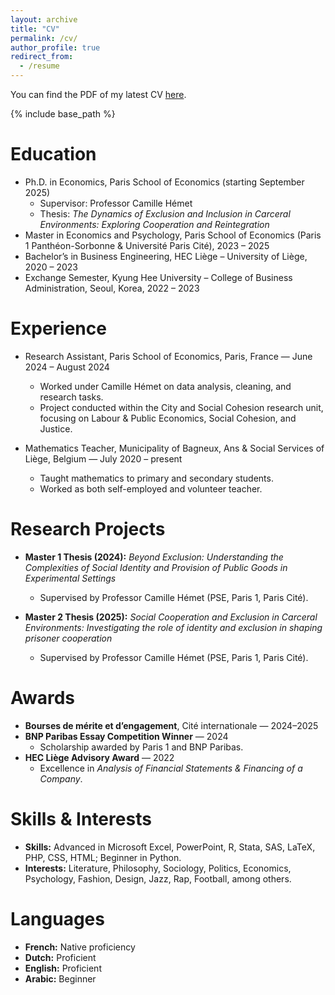 ```yaml
---
layout: archive
title: "CV"
permalink: /cv/
author_profile: true
redirect_from:
  - /resume
---
```


You can find the PDF of my latest CV [here](/files/CV_KagnéFolan_June2025.pdf).

{% include base_path %}

Education
======
* Ph.D. in Economics, Paris School of Economics (starting September 2025)  
  * Supervisor: Professor Camille Hémet  
  * Thesis: *The Dynamics of Exclusion and Inclusion in Carceral Environments: Exploring Cooperation and Reintegration*  
* Master in Economics and Psychology, Paris School of Economics (Paris 1 Panthéon-Sorbonne & Université Paris Cité), 2023 – 2025  
* Bachelor’s in Business Engineering, HEC Liège – University of Liège, 2020 – 2023  
* Exchange Semester, Kyung Hee University – College of Business Administration, Seoul, Korea, 2022 – 2023  

Experience
======
* Research Assistant, Paris School of Economics, Paris, France — June 2024 – August 2024  
  * Worked under Camille Hémet on data analysis, cleaning, and research tasks.  
  * Project conducted within the City and Social Cohesion research unit, focusing on Labour & Public Economics, Social Cohesion, and Justice.  

* Mathematics Teacher, Municipality of Bagneux, Ans & Social Services of Liège, Belgium — July 2020 – present  
  * Taught mathematics to primary and secondary students.  
  * Worked as both self-employed and volunteer teacher.  

Research Projects
======
* **Master 1 Thesis (2024):** *Beyond Exclusion: Understanding the Complexities of Social Identity and Provision of Public Goods in Experimental Settings*    
  * Supervised by Professor Camille Hémet (PSE, Paris 1, Paris Cité).  

* **Master 2 Thesis (2025):** *Social Cooperation and Exclusion in Carceral Environments: Investigating the role of identity and exclusion in shaping prisoner cooperation*   
  * Supervised by Professor Camille Hémet (PSE, Paris 1, Paris Cité).  

Awards
======
* **Bourses de mérite et d’engagement**, Cité internationale — 2024–2025  
* **BNP Paribas Essay Competition Winner** — 2024  
  * Scholarship awarded by Paris 1 and BNP Paribas.  
* **HEC Liège Advisory Award** — 2022  
  * Excellence in *Analysis of Financial Statements & Financing of a Company*.  

Skills & Interests
======
* **Skills:** Advanced in Microsoft Excel, PowerPoint, R, Stata, SAS, LaTeX, PHP, CSS, HTML; Beginner in Python.  
* **Interests:** Literature, Philosophy, Sociology, Politics, Economics, Psychology, Fashion, Design, Jazz, Rap, Football, among others.  

Languages
======
* **French:** Native proficiency  
* **Dutch:** Proficient  
* **English:** Proficient  
* **Arabic:** Beginner  

<!--
Publications
======
<ul>
  {% for post in site.publications reversed %}
    {% include archive-single-cv.html %}
  {% endfor %}
</ul>

Talks
======
<ul>
  {% for post in site.talks reversed %}
    {% include archive-single-talk-cv.html %}
  {% endfor %}
</ul>

Teaching
======
<ul>
  {% for post in site.teaching reversed %}
    {% include archive-single-cv.html %}
  {% endfor %}
</ul>
-->
